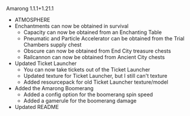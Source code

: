 Amarong 1.1.1+1.21.1
- ATMOSPHERE
- Enchantments can now be obtained in survival
  - Capacity can now be obtained from an Enchanting Table
  - Pneumatic and Particle Accelerator can be obtained from the Trial Chambers supply chest
  - Obscure can now be obtained from End City treasure chests
  - Railcannon can now be obtained from Ancient City chests
- Updated Ticket Launcher
  - You can now take tickets out of the Ticket Launcher
  - Updated texture for Ticket Launcher, but I still can't texture
  - Added resourcepack for old Ticket Launcher texture/model
- Added the Amarong Boomerang
  - Added a config option for the boomerang spin speed
  - Added a gamerule for the boomerang damage
- Updated README